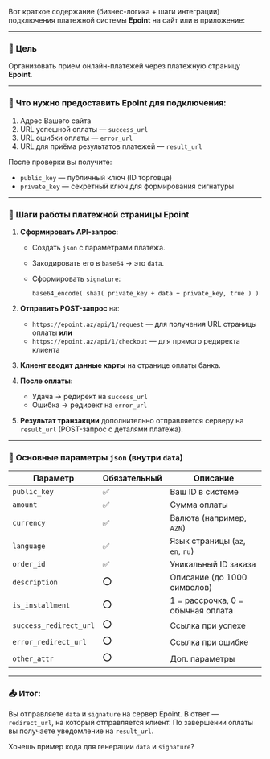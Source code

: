 Вот краткое содержание (бизнес-логика + шаги интеграции) подключения платежной системы **Epoint** на сайт или в приложение:

---

### 📌 **Цель**

Организовать прием онлайн-платежей через платежную страницу **Epoint**.

---

### 🔧 **Что нужно предоставить Epoint для подключения:**

1. Адрес Вашего сайта
2. URL успешной оплаты — `success_url`
3. URL ошибки оплаты — `error_url`
4. URL для приёма результатов платежей — `result_url`

После проверки вы получите:

* `public_key` — публичный ключ (ID торговца)
* `private_key` — секретный ключ для формирования сигнатуры

---

### 🚀 **Шаги работы платежной страницы Epoint**

1. **Сформировать API-запрос**:

   * Создать `json` с параметрами платежа.
   * Закодировать его в `base64` → это `data`.
   * Сформировать `signature`:

     ```plaintext
     base64_encode( sha1( private_key + data + private_key, true ) )
     ```

2. **Отправить POST-запрос** на:

   * `https://epoint.az/api/1/request` — для получения URL страницы оплаты
     **или**
   * `https://epoint.az/api/1/checkout` — для прямого редиректа клиента

3. **Клиент вводит данные карты** на странице оплаты банка.

4. **После оплаты:**

   * Удача → редирект на `success_url`
   * Ошибка → редирект на `error_url`

5. **Результат транзакции** дополнительно отправляется серверу на `result_url` (POST-запрос с деталями платежа).

---

### 🧾 **Основные параметры `json` (внутри `data`)**

| Параметр               | Обязательный | Описание                          |
| ---------------------- | ------------ | --------------------------------- |
| `public_key`           | ✅            | Ваш ID в системе                  |
| `amount`               | ✅            | Сумма оплаты                      |
| `currency`             | ✅            | Валюта (например, `AZN`)          |
| `language`             | ✅            | Язык страницы (`az`, `en`, `ru`)  |
| `order_id`             | ✅            | Уникальный ID заказа              |
| `description`          | ⭕            | Описание (до 1000 символов)       |
| `is_installment`       | ⭕            | 1 = рассрочка, 0 = обычная оплата |
| `success_redirect_url` | ⭕            | Ссылка при успехе                 |
| `error_redirect_url`   | ⭕            | Ссылка при ошибке                 |
| `other_attr`           | ⭕            | Доп. параметры                    |

---

### 📤 **Итог:**

Вы отправляете `data` и `signature` на сервер Epoint. В ответ — `redirect_url`, на который отправляется клиент. По завершении оплаты вы получаете уведомление на `result_url`.

Хочешь пример кода для генерации `data` и `signature`?

